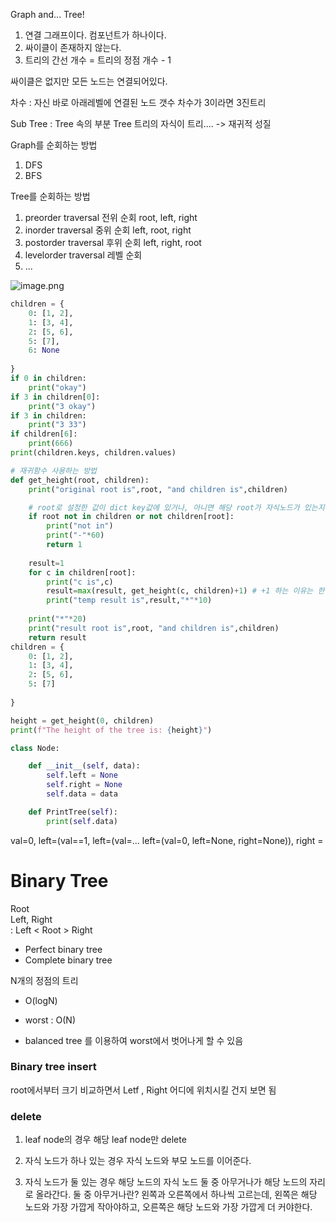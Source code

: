 Graph and... Tree!
1. 연결 그래프이다. 컴포넌트가 하나이다. 
2. 싸이클이 존재하지 않는다.
3. 트리의 간선 개수 = 트리의 정점 개수 - 1


싸이클은 없지만 모든 노드는 연결되어있다.

차수 : 자신 바로 아래레벨에 연결된 노드 갯수
차수가 3이라면 3진트리

Sub Tree : Tree 속의 부분 Tree
트리의 자식이 트리.... -> 재귀적 성질 

Graph를 순회하는 방법 
1. DFS
2. BFS

Tree를 순회하는 방법
1. preorder traversal 전위 순회
    root, left, right
2. inorder traversal 중위 순회
    left, root, right
3. postorder traversal 후위 순회
    left, right, root
4. levelorder traversal 레벨 순회
5. ...

![image.png](attachment:image.png)


```python
children = {
    0: [1, 2],
    1: [3, 4],
    2: [5, 6],
    5: [7],
    6: None
    
}
if 0 in children:
    print("okay")
if 3 in children[0]:
    print("3 okay")
if 3 in children:
    print("3 33")
if children[6]:
    print(666)
print(children.keys, children.values)
```

```python
# 재귀함수 사용하는 방법
def get_height(root, children):
    print("original root is",root, "and children is",children)

    # root로 설정한 값이 dict key값에 있거나, 아니면 해당 root가 자식노드가 있는지?
    if root not in children or not children[root]:
        print("not in")
        print("-"*60)
        return 1
    
    result=1
    for c in children[root]:
        print("c is",c)
        result=max(result, get_height(c, children)+1) # +1 하는 이유는 한 level당 1개 높이를 추가해서 총 높이를 확인하는 방법 
        print("temp result is",result,"*"*10)
        
    print("*"*20)
    print("result root is",root, "and children is",children)
    return result
children = {
    0: [1, 2],
    1: [3, 4],
    2: [5, 6],
    5: [7]
    
}

height = get_height(0, children)
print(f"The height of the tree is: {height}")
```

```python
class Node:

    def __init__(self, data):
        self.left = None
        self.right = None
        self.data = data

    def PrintTree(self):
        print(self.data)
```

val=0, left=(val==1, left=(val=... left=(val=0, left=None, right=None)), right = 

# Binary Tree

Root    
Left, Right    
: Left < Root > Right

- Perfect binary tree 
- Complete binary tree

N개의 정점의 트리
- O(logN)
- worst : O(N)

- balanced tree 를 이용하여 worst에서 벗어나게 할 수 있음

### Binary tree insert
root에서부터 크기 비교하면서 Letf , Right 어디에 위치시킬 건지 보면 됨

### delete
1. leaf node의 경우
해당 leaf node만 delete

2. 자식 노드가 하나 있는 경우
자식 노드와 부모 노드를 이어준다.

3. 자식 노드가 둘 있는 경우
해당 노드의 자식 노드 둘 중 아무거나가 해당 노드의 자리로 올라간다.
둘 중 아무거나란? 왼쪽과 오른쪽에서 하나씩 고르는데, 
왼쪽은 해당 노드와 가장 가깝게 작아야하고,
오른쪽은 해당 노드와 가장 가깝게 더 커야한다.